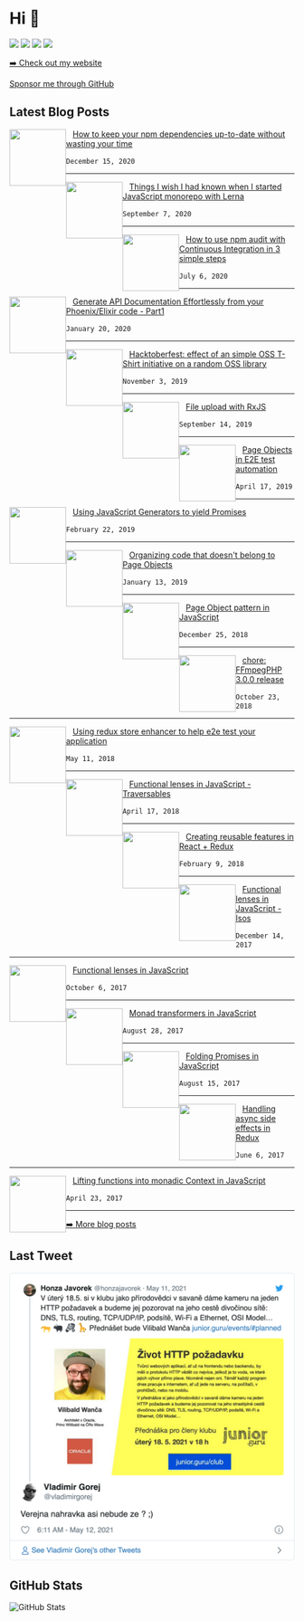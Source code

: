<h1>Hi 👋</h1>
<p><a href="https://www.twitter.com/vladimirgorej"><img src="https://img.shields.io/badge/twitter-%231DA1F2.svg?&style=for-the-badge&logo=twitter&logoColor=white" height=25></a> <a href="https://www.linkedin.com/in/vladimirgorej"><img src="https://img.shields.io/badge/linkedin-%230077B5.svg?&style=for-the-badge&logo=linkedin&logoColor=white" height=25></a> <a href="https://medium.com/@vladimirgorej"><img src="https://img.shields.io/badge/medium-%2312100E.svg?&style=for-the-badge&logo=medium&logoColor=white" height=25></a> <a href="https://dev.to/char0n"><img src="https://img.shields.io/badge/DEV.TO-%230A0A0A.svg?&style=for-the-badge&logo=dev-dot-to&logoColor=white" height=25></a></p>
<p><a href="https://vladimirgorej.com">➡️ Check out my website</a></p>
  <a href="https://github.com/sponsors/char0n" target="_blank" rel="noreferrer nofollow">
      Sponsor me through GitHub
    </a>
<h2>Latest Blog Posts</h2>
<img align="left" width="100" height="100" src="https://media-exp1.licdn.com/dms/image/C4D12AQHJqeVq0GQCXg/article-cover_image-shrink_600_2000/0/1605983118490?e=1616025600&v=beta&t=EZB1DaJhuICjIJ7vCf4ao3_lhPyVJJD476jkRkA8Usw">
<p>   <a href="link">How to keep your npm dependencies up-to-date without wasting your time </a></p>
<pre><code>December 15, 2020
</code></pre>
<hr>
<img align="left" width="100" height="100" src="https://media-exp1.licdn.com/dms/image/C4D12AQFsMUk8jSHJeg/article-cover_image-shrink_600_2000/0/1599334464464?e=1616025600&v=beta&t=zO7mEIPEO1_RQ1WOYYpfSdp5BJJsAYiAGb-pGhNqjWU">
<p>   <a href="link">Things I wish I had known when I started JavaScript monorepo with Lerna</a></p>
<pre><code>September 7, 2020
</code></pre>
<hr>
<img align="left" width="100" height="100" src="https://media-exp1.licdn.com/dms/image/C4D12AQF89tAznrEA0Q/article-cover_image-shrink_600_2000/0/1593872507953?e=1616025600&v=beta&t=xMnhouBb1SzTMyZ1iB7AWrDZM_s85RxonaYdlchDd8M">
<p>   <a href="link">How to use npm audit with Continuous Integration in 3 simple steps</a></p>
<pre><code>July 6, 2020
</code></pre>
<hr>
<img align="left" width="100" height="100" src="https://media-exp1.licdn.com/dms/image/C4D12AQHCuLhBidbGLQ/article-cover_image-shrink_600_2000/0/1578165854729?e=1616025600&v=beta&t=iEIpkUC4KAS1_bOuiUauOOImzkxnbGroqgwsK5Mbk7Q">
<p>   <a href="link">Generate API Documentation  Effortlessly from your Phoenix/Elixir code - Part1</a></p>
<pre><code>January 20, 2020
</code></pre>
<hr>
<img align="left" width="100" height="100" src="https://media-exp1.licdn.com/dms/image/C4D12AQFWhuhFGTSoKw/article-cover_image-shrink_600_2000/0/1572775853599?e=1616025600&v=beta&t=3Yzcq50D-_J7ld85-y27D50gxifiPywH5ppE18NKKcE">
<p>   <a href="link">Hacktoberfest: effect of an simple OSS T-Shirt initiative on a random OSS library</a></p>
<pre><code>November 3, 2019
</code></pre>
<hr>
<img align="left" width="100" height="100" src="https://media-exp1.licdn.com/dms/image/C4E12AQHV2reNOxB2gg/article-cover_image-shrink_600_2000/0/1568451255572?e=1616025600&v=beta&t=C6gf_ArQc64-Q2uWY9pInmNR5TH0JcNoAHPt0n0-O2k">
<p>   <a href="link">File upload with RxJS</a></p>
<pre><code>September 14, 2019
</code></pre>
<hr>
<img align="left" width="100" height="100" src="https://media-exp1.licdn.com/dms/image/C4D12AQF3qYOELdvXng/article-cover_image-shrink_600_2000/0/1555532409844?e=1616025600&v=beta&t=Po_oNT6AAY25Qy2lwyPeKXj46YJUPImBqAao4fW8v_U">
<p>   <a href="link">Page Objects in E2E test automation</a></p>
<pre><code>April 17, 2019
</code></pre>
<hr>
<img align="left" width="100" height="100" src="https://media-exp1.licdn.com/dms/image/C4D12AQGYI7CfpZsZmw/article-cover_image-shrink_600_2000/0/1550772389801?e=1616025600&v=beta&t=M_0tw4TYoHXhH4SAiHFrrT5BSeY1l8IDTJEeHRgAFJc">
<p>   <a href="link">Using JavaScript Generators to yield Promises</a></p>
<pre><code>February 22, 2019
</code></pre>
<hr>
<img align="left" width="100" height="100" src="https://media-exp1.licdn.com/dms/image/C4D12AQFBlTIm_aANBA/article-cover_image-shrink_720_1280/0/1547377009054?e=1616025600&v=beta&t=PymmcdxBS_rIQJ2RJJjvBBhRcQGr5HjhHjEo3Flswg0">
<p>   <a href="link">Organizing code that doesn't belong to Page Objects</a></p>
<pre><code>January 13, 2019
</code></pre>
<hr>
<img align="left" width="100" height="100" src="https://media-exp1.licdn.com/dms/image/C4D12AQFa5U2mg8FVSw/article-cover_image-shrink_600_2000/0/1545690343149?e=1616025600&v=beta&t=BXXWcuSLkBLy0SYeqRrwANsfiXf_D61GN4KiBwkAo0U">
<p>   <a href="link">Page Object pattern in JavaScript</a></p>
<pre><code>December 25, 2018
</code></pre>
<hr>
<img align="left" width="100" height="100" src="https://media-exp1.licdn.com/dms/image/C4D12AQHGZAjfi12iXQ/article-cover_image-shrink_600_2000/0/1540317418757?e=1616025600&v=beta&t=g0IR5OFVjcLgICv4-5BAVpKt9IQHVK7YWXZu92s6p7Q">
<p>   <a href="link">chore: FFmpegPHP 3.0.0 release</a></p>
<pre><code>October 23, 2018
</code></pre>
<hr>
<img align="left" width="100" height="100" src="https://media-exp1.licdn.com/dms/image/C4E12AQHmPKMJlQnLgQ/article-cover_image-shrink_600_2000/0/1526064103082?e=1616025600&v=beta&t=cEQTQZ9M7PoP7p2iFIsT3h74fMvrfkZysAZTi_WnEKc">
<p>   <a href="link">Using redux store enhancer to help e2e test your application</a></p>
<pre><code>May 11, 2018
</code></pre>
<hr>
<img align="left" width="100" height="100" src="https://media-exp1.licdn.com/dms/image/C4E12AQFoAuFtHlYmLg/article-cover_image-shrink_720_1280/0/1523819705449?e=1616025600&v=beta&t=pxYLnKYOqEtNAEWSh83IqWcBIDeIo-Vb4LzAwNwc9x0">
<p>   <a href="link">Functional lenses in JavaScript - Traversables</a></p>
<pre><code>April 17, 2018
</code></pre>
<hr>
<img align="left" width="100" height="100" src="https://media-exp1.licdn.com/dms/image/C5612AQEl92R4m2Dtbw/article-cover_image-shrink_600_2000/0/1520187247979?e=1616025600&v=beta&t=ib6Te7lWmJKgzPRR2dDoSN4EZqlKPdMlBwF-5gXguNc">
<p>   <a href="link">Creating reusable features in React + Redux</a></p>
<pre><code>February 9, 2018
</code></pre>
<hr>
<img align="left" width="100" height="100" src="https://media-exp1.licdn.com/dms/image/C5612AQHYd_-SyztFjA/article-cover_image-shrink_600_2000/0/1520233814923?e=1616025600&v=beta&t=5z2Q-iXx5ia4N-Xh_dwzzypXl2dvmTDIwbghpV-b55c">
<p>   <a href="link">Functional lenses in JavaScript - Isos</a></p>
<pre><code>December 14, 2017
</code></pre>
<hr>
<img align="left" width="100" height="100" src="https://media-exp1.licdn.com/dms/image/C5612AQHX4AJZxFSo_w/article-cover_image-shrink_600_2000/0/1520181967716?e=1616025600&v=beta&t=maOoFIKiE2mk6UFNhwo_cpaX1PACvliUP2A0cAPPKsQ">
<p>   <a href="link">Functional lenses in JavaScript</a></p>
<pre><code>October 6, 2017
</code></pre>
<hr>
<img align="left" width="100" height="100" src="https://media-exp1.licdn.com/dms/image/C5612AQEKrBO-ZIN30A/article-cover_image-shrink_600_2000/0/1520208850132?e=1616025600&v=beta&t=zSkUNOTdWdqsq0T58HB5P1mY1NY_cV9X-Iga530Q4mI">
<p>   <a href="link">Monad transformers in JavaScript</a></p>
<pre><code>August 28, 2017
</code></pre>
<hr>
<img align="left" width="100" height="100" src="https://media-exp1.licdn.com/dms/image/C5612AQEmI5qlyd2Y0A/article-cover_image-shrink_720_1280/0/1520256475515?e=1616025600&v=beta&t=9RtotNwwJNRB8726v_yuiU8d0Kgb2e1_tRcZndtaFVo">
<p>   <a href="link">Folding Promises in JavaScript</a></p>
<pre><code>August 15, 2017
</code></pre>
<hr>
<img align="left" width="100" height="100" src="https://media-exp1.licdn.com/dms/image/C5612AQGpQ7Zu2fVR-A/article-cover_image-shrink_600_2000/0/1520041952265?e=1616025600&v=beta&t=nvNapEkuAIpx390GCwzzMDAh3b-8JZb-rftA_LTJKP0">
<p>   <a href="link">Handling async side effects in Redux</a></p>
<pre><code>June 6, 2017
</code></pre>
<hr>
<img align="left" width="100" height="100" src="https://media-exp1.licdn.com/dms/image/C5612AQHhbTGe3be_fA/article-cover_image-shrink_720_1280/0/1520088909822?e=1616025600&v=beta&t=buwJwjLpu87Sh8wgBynU9F-n7AE5YuCNh6c_sSXvHJo">
<p>   <a href="link">Lifting functions into monadic Context in JavaScript</a></p>
<pre><code>April 23, 2017
</code></pre>
<hr>
<p><a href="https://www.linkedin.com/today/author/vladimirgorej?trk=author-info__article-link&amp;utm_source=juniorguru&amp;utm_medium=content&amp;utm_campaign=juniorguru">➡️ More blog posts</a></p>
<h2>Last Tweet</h2>
<p><a href="https://www.twitter.com/vladimirgorej"><img src="https://github.com/char0n/char0n/blob/master/tweet.png" width="600"></a></p>
<h2>GitHub Stats</h2>
<p><img src="https://github-readme-stats.vercel.app/api?username=char0n&amp;show_icons=true" alt="GitHub Stats"></p>
